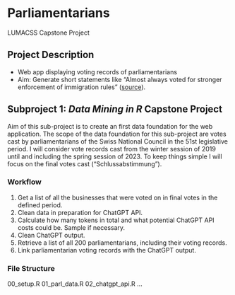 # Parliamentarians
LUMACSS Capstone Project

## Project Description
- Web app displaying voting records of parliamentarians
- Aim: Generate short statements like “Almost always voted for stronger enforcement of immigration rules” ([source](https://www.theyworkforyou.com/mp/24878/nigel_adams/selby_and_ainsty/votes)).

## Subproject 1: *Data Mining in R* Capstone Project
Aim of this sub-project is to create an first data foundation for the web application. The scope of the data foundation for this sub-project are votes cast by parliamentarians of the Swiss National Council in the 51st legislative period. I will consider vote records cast from the winter session of 2019 until and including the spring session of 2023. To keep things simple I will focus on the final votes cast (“Schlussabstimmung”).

### Workflow
1. Get a list of all the businesses that were voted on in final votes in the defined period.
2. Clean data in preparation for ChatGPT API.
3. Calculate how many tokens in total and what potential ChatGPT API costs could be. Sample if necessary.
4. Clean ChatGPT output.
5. Retrieve a list of all 200 parliamentarians, including their voting records.
6. Link parliamentarian voting records with the ChatGPT output.

### File Structure
00_setup.R
01_parl_data.R
02_chatgpt_api.R
…
